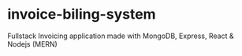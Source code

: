 # invoice-biling-system
Fullstack Invoicing application made with MongoDB, Express, React &amp; Nodejs (MERN)
